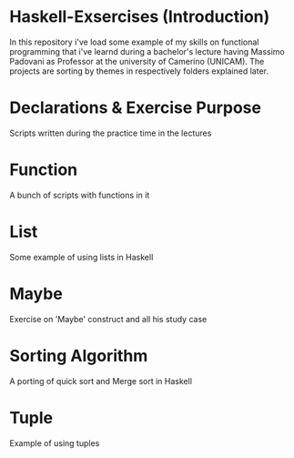 # Haskell-Exsercises (Introduction)
In this repository i've load some example of my skills on functional programming that i've learnd during a bachelor's lecture having Massimo Padovani as Professor at the university of Camerino (UNICAM).
The projects are sorting by themes in respectively folders explained later.
# Declarations & Exercise Purpose
Scripts written during the practice time in the lectures
# Function 
A bunch of scripts with functions in it
# List
Some example of using lists in Haskell
# Maybe
Exercise on 'Maybe' construct and all his study case
# Sorting Algorithm 
A porting of quick sort and Merge sort in Haskell
# Tuple
Example of using tuples

